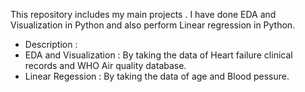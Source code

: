 This repository includes my main projects . I have done EDA and Visualization in Python and also perform Linear regression in Python.
* Description :
* EDA and Visualization : By taking the data of Heart failure clinical records and WHO Air quality database.
* Linear Regession : By taking the data of age and Blood pessure.
